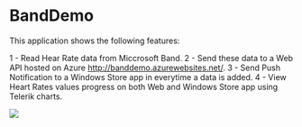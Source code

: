 # BandDemo

This application shows the following features:

1 - Read Hear Rate data from Miccrosoft Band.
2 - Send these data to a Web API hosted on Azure http://banddemo.azurewebsites.net/.
3 - Send Push Notification to a Windows Store app in everytime a data is added.
4 - View Heart Rates values progress on both Web and Windows Store app using Telerik charts.

<img src="http://banddemo.azurewebsites.net/Content/band.png"/>
